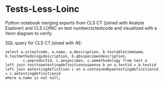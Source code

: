 # Tests-Less-Loinc

Python notebook merging exports from CLS CT (joined with Analyte Explorer) and CLS LOINC on test number/zctestcode and visualized with a Venn diagram to verify.

SQL query for CLS CT joined with AE: 
```
select a.zctestcode, a.name, a.description, b.testableitemname, b.testmethodologydescription, b.qbsspecimendescription, 
        c.aeproductid, c.aespecimen, c.aemethodology from test a
left join testtoaetestingdefinitionsuspense b on a.testid = b.testid 
left join aetestingdefinition c on a.containedbyaetestingdefinitionid = c.aetestingdefinitionid 
where a.name is not null;
```
